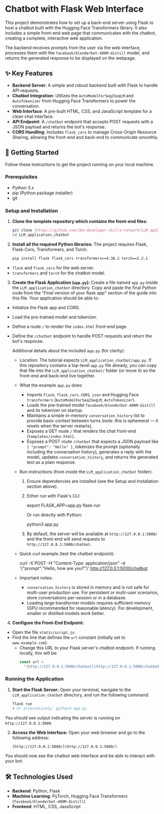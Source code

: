 # Chatbot with Flask Web Interface

This project demonstrates how to set up a back-end server using Flask to host a chatbot built with the Hugging Face Transformers library. It also includes a simple front-end web page that communicates with the chatbot, creating a complete, interactive web application.

The backend receives prompts from the user via the web interface, processes them with the `facebook/blenderbot-400M-distill` model, and returns the generated response to be displayed on the webpage.

## ✨ Key Features

- **Backend Server**: A simple and robust backend built with Flask to handle API requests.
- **Chatbot Integration**: Utilizes the `AutoModelForSeq2SeqLM` and `AutoTokenizer` from Hugging Face Transformers to power the conversation.
- **Web Interface**: A pre-built HTML, CSS, and JavaScript template for a clean chat interface.
- **API Endpoint**: A `/chatbot` endpoint that accepts POST requests with a JSON payload and returns the bot's response.
- **CORS Handling**: Includes `flask_cors` to manage Cross-Origin Resource Sharing, allowing the front-end and back-end to communicate smoothly.

## 🚀 Getting Started

Follow these instructions to get the project running on your local machine.

### Prerequisites

- Python 3.x
- pip (Python package installer)
- git

### Setup and Installation

1.  **Clone the template repository which contains the front-end files:**

    ```bash
    git clone [https://github.com/ibm-developer-skills-network/LLM_application_chatbot](https://github.com/ibm-developer-skills-network/LLM_application_chatbot)
    cd LLM_application_chatbot
    ```

2.  **Install all the required Python libraries:**
    The project requires Flask, Flask-Cors, Transformers, and Torch.

    ```bash
    pip install flask flask_cors transformers==4.38.2 torch==2.2.1
    ```

  - `flask` and `flask_cors` for the web server.
  - `transformers` and `torch` for the chatbot model.

3.  **Create the Flask Application (`app.py`):**
    Create a file named `app.py` inside the `LLM_application_chatbot` directory. Copy and paste the final Python code from the "Final version of your flask app" section of the guide into this file. Your application should be able to:

- Initialize the Flask app and CORS.
- Load the pre-trained model and tokenizer.
- Define a route `/` to render the `index.html` front-end page.
- Define the `/chatbot` endpoint to handle POST requests and return the bot's response.

  Additional details about the included `app.py` (for clarity):

  - Location: The tutorial expects `LLM_application_chatbot/app.py`. If this repository contains a top-level `app.py` file already, you can copy that file into the `LLM_application_chatbot/` folder (or move it) so the front-end and back-end live together.

  - What the example `app.py` does:

    - Imports `Flask`, `flask_cors.CORS`, `json` and Hugging Face `transformers` (`AutoModelForSeq2SeqLM`, `AutoTokenizer`).
    - Loads the pre-trained model `facebook/blenderbot-400M-distill` and its tokenizer on startup.
    - Maintains a simple in-memory `conversation_history` list to provide basic context between turns (note: this is ephemeral — it resets when the server restarts).
    - Exposes a GET route `/` that renders the chat front-end (`templates/index.html`).
    - Exposes a POST route `/chatbot` that expects a JSON payload like `{ "prompt": "Hello" }`, tokenizes the prompt (optionally including the conversation history), generates a reply with the model, updates `conversation_history`, and returns the generated text as a plain response.

  - Run instructions (from inside the `LLM_application_chatbot` folder):

    1. Ensure dependencies are installed (see the Setup and Installation section above).
    2. Either run with Flask's CLI:

       export FLASK_APP=app.py
       flask run

       Or run directly with Python:

       python3 app.py

    3. By default, the server will be available at `http://127.0.0.1:5000/` and the front-end will send requests to `http://127.0.0.1:5000/chatbot`.

  - Quick curl example (test the chatbot endpoint):

    curl -X POST -H "Content-Type: application/json" -d '{"prompt":"Hello, how are you?"}' http://127.0.0.1:5000/chatbot

  - Important notes:
    - `conversation_history` is stored in memory and is not safe for multi-user production use. For persistent or multi-user scenarios, store conversations per-session or in a database.
    - Loading large transformer models requires sufficient memory (GPU recommended for reasonable latency). For development, smaller or distilled models work better.

4.  **Configure the Front-End Endpoint:**

- Open the file `static/script.js`.
- Find the line that defines the `url` constant (initially set to `www.example.com`).
  - Change this URL to your Flask server's chatbot endpoint. If running locally, this will be:
    ```javascript
    const url =
      "[http://127.0.0.1:5000/chatbot](http://127.0.0.1:5000/chatbot)";
    ```

### Running the Application

1.  **Start the Flask Server:**
    Open your terminal, navigate to the `LLM_application_chatbot` directory, and run the following command:

    ```bash
    flask run
    # Or alternatively: python3 app.py
    ```

  You should see output indicating the server is running on `http://127.0.0.1:5000`.

2.  **Access the Web Interface:**
    Open your web browser and go to the following address:
    ```
    [http://127.0.0.1:5000/](http://127.0.0.1:5000/)
    ```
  You should now see the chatbot web interface and be able to interact with your bot.

## 🛠️ Technologies Used

 - **Backend**: Python, Flask
 - **Machine Learning**: PyTorch, Hugging Face Transformers (`facebook/blenderbot-400M-distill`)
 - **Frontend**: HTML, CSS, JavaScript
